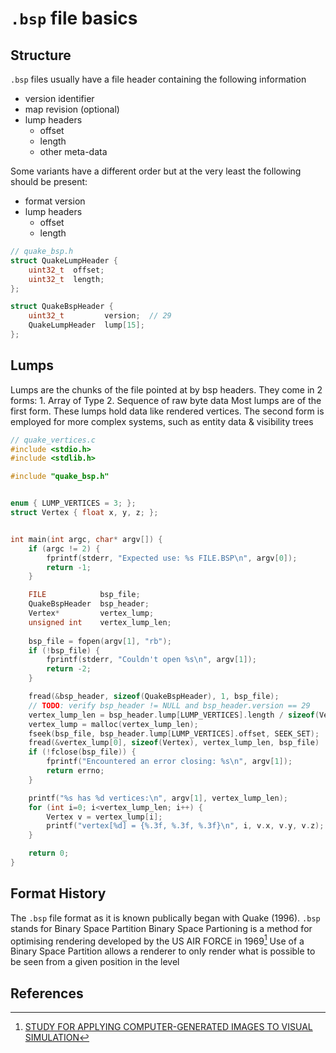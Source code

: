 # `.bsp` file basics


## Structure

`.bsp` files usually have a file header containing the following information
 - version identifier
 - map revision (optional)
 - lump headers
   * offset
   * length
   * other meta-data

Some variants have a different order but at the very least the following should be present:
 - format version
 - lump headers
   * offset
   * length

```C
// quake_bsp.h
struct QuakeLumpHeader {
    uint32_t  offset;
    uint32_t  length;
};

struct QuakeBspHeader {
    uint32_t         version;  // 29
    QuakeLumpHeader  lump[15];
};
```


## Lumps

Lumps are the chunks of the file pointed at by bsp headers. They come in 2 forms:
    1. Array of Type
    2. Sequence of raw byte data
Most lumps are of the first form. These lumps hold data like rendered vertices.
The second form is employed for more complex systems, such as entity data & visibility trees

```C
// quake_vertices.c
#include <stdio.h>
#include <stdlib.h>

#include "quake_bsp.h"


enum { LUMP_VERTICES = 3; };
struct Vertex { float x, y, z; };


int main(int argc, char* argv[]) {
    if (argc != 2) {
        fprintf(stderr, "Expected use: %s FILE.BSP\n", argv[0]);
        return -1;
    }

    FILE            bsp_file;
    QuakeBspHeader  bsp_header;
    Vertex*         vertex_lump;
    unsigned int    vertex_lump_len;
    
    bsp_file = fopen(argv[1], "rb");
    if (!bsp_file) {
        fprintf(stderr, "Couldn't open %s\n", argv[1]);
        return -2;
    }

    fread(&bsp_header, sizeof(QuakeBspHeader), 1, bsp_file);
    // TODO: verify bsp_header != NULL and bsp_header.version == 29
    vertex_lump_len = bsp_header.lump[LUMP_VERTICES].length / sizeof(Vertex);
    vertex_lump = malloc(vertex_lump_len);
    fseek(bsp_file, bsp_header.lump[LUMP_VERTICES].offset, SEEK_SET);
    fread(&vertex_lump[0], sizeof(Vertex), vertex_lump_len, bsp_file)
    if (!fclose(bsp_file)) {
        fprintf("Encountered an error closing: %s\n", argv[1]);
        return errno;
    }

    printf("%s has %d vertices:\n", argv[1], vertex_lump_len);
    for (int i=0; i<vertex_lump_len; i++) {
        Vertex v = vertex_lump[i];
        printf("vertex[%d] = {%.3f, %.3f, %.3f}\n", i, v.x, v.y, v.z);
    }

    return 0;
}
```


## Format History

The `.bsp` file format as it is known publically began with Quake (1996).
`.bsp` stands for Binary Space Partition
Binary Space Partioning is a method for optimising rendering developed by the US AIR FORCE in 1969[^1]
Use of a Binary Space Partition allows a renderer to only render what is possible to be seen from a given position in the level

## References

 [^1]: [STUDY FOR APPLYING COMPUTER-GENERATED IMAGES TO VISUAL SIMULATION](https://apps.dtic.mil/sti/citations/AD0700375)
